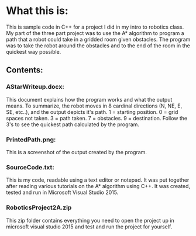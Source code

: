 
# What this is:
This is sample code in C++ for a project I did in my intro to robotics class.  My part of the three part project was to use the A* algorithm to program a path that a robot could take in a gridded room given obstacles.  The program was to take the robot around the obstacles and to the end of the room in the quickest way possible.  

## Contents:

### AStarWriteup.docx:
This document explains how the program works and what the output means.  To summarize, the robot moves in 8 cardinal directions (N, NE, E, SE, etc..), and the output depicts it's path.  1 = starting position. 0 = grid spaces not taken. 3 = path taken. 7 = obstacles. 9 = destination.  Follow the 3's to see the quickest path calculated by the program. 

### PrintedPath.png:
This is a screenshot of the output created by the program. 

### SourceCode.txt:
This is my code, readable using a text editor or notepad.  It was put together after reading various tutorials on the A* algorithm using C++.  It was created, tested and run in Microsoft Visual Studio 2015. 

### RoboticsProject2A.zip
This zip folder contains everything you need to open the project up in microsoft visual studio 2015 and test and run the project for yourself.  

